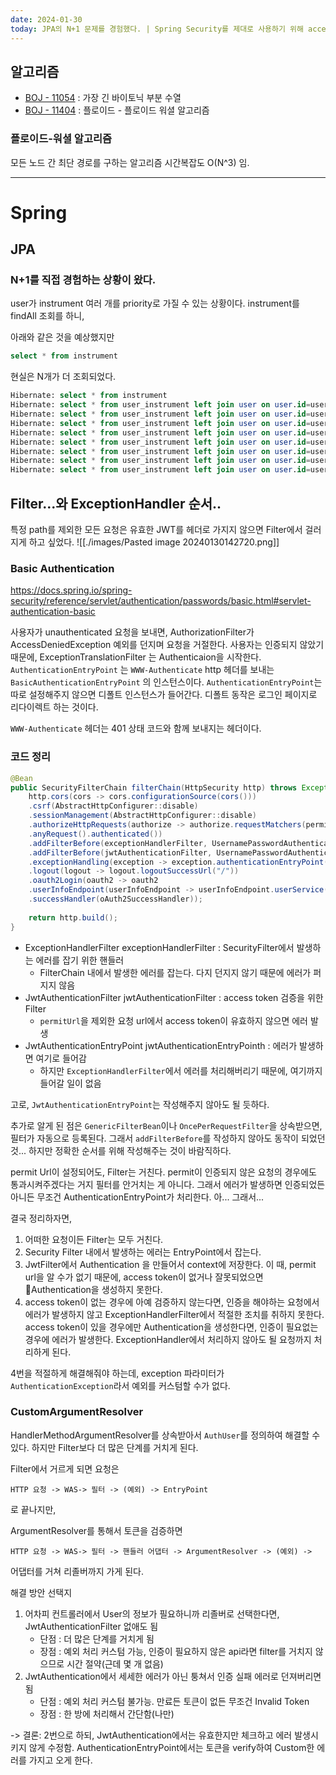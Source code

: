 ```yaml
---
date: 2024-01-30
today: JPA의 N+1 문제를 경험했다. | Spring Security를 제대로 사용하기 위해 access token 검증에 대해 좀 자세 살펴봤다.
---
```

## 알고리즘
- [BOJ - 11054](https://www.acmicpc.net/problem/11054) : 가장 긴 바이토닉 부분 수열
- [BOJ - 11404](https://www.acmicpc.net/problem/11404) : 플로이드 - 플로이드 워셜 알고리즘

### 플로이드-워셜 알고리즘
모든 노드 간 최단 경로를 구하는 알고리즘
시간복잡도 O(N^3) 임.



---

# Spring
## JPA

### N+1를 직접 경험하는 상황이 왔다.

user가 instrument 여러 개를 priority로 가질 수 있는 상황이다.
instrument를 findAll 조회를 하니, 

아래와 같은 것을 예상했지만
```sql
select * from instrument
```

현실은 N개가 더 조회되었다.
```sql
Hibernate: select * from instrument
Hibernate: select * from user_instrument left join user on user.id=user_id where instrument_id=?
Hibernate: select * from user_instrument left join user on user.id=user_id where instrument_id=?
Hibernate: select * from user_instrument left join user on user.id=user_id where instrument_id=?
Hibernate: select * from user_instrument left join user on user.id=user_id where instrument_id=?
Hibernate: select * from user_instrument left join user on user.id=user_id where instrument_id=?
Hibernate: select * from user_instrument left join user on user.id=user_id where instrument_id=?
Hibernate: select * from user_instrument left join user on user.id=user_id where instrument_id=?
Hibernate: select * from user_instrument left join user on user.id=user_id where instrument_id=?
```


## Filter...와 ExceptionHandler 순서.. 

특정 path를 제외한 모든 요청은 유효한 JWT를 헤더로 가지지 않으면 Filter에서 걸러지게 하고 싶었다.
![[./images/Pasted image 20240130142720.png]]

### Basic Authentication

https://docs.spring.io/spring-security/reference/servlet/authentication/passwords/basic.html#servlet-authentication-basic

사용자가 unauthenticated 요청을 보내면, AuthorizationFilter가 AccessDeniedException 예외를 던지며 요청을 거절한다.
사용자는 인증되지 않았기 때문에, ExceptionTranslationFilter 는 Authenticaion을 시작한다.
`AuthenticationEntryPoint` 는 `WWW-Authenticate` http 헤더를 보내는 `BasicAuthenticationEntryPoint` 의 인스턴스이다.
`AuthenticationEntryPoint`는 따로 설정해주지 않으면 디폴트 인스턴스가 들어간다. 디폴트 동작은 로그인 페이지로 리다이렉트 하는 것이다.

`WWW-Authenticate` 헤더는 401 상태 코드와 함께 보내지는 헤더이다. 

### 코드 정리

```java
@Bean  
public SecurityFilterChain filterChain(HttpSecurity http) throws Exception {  
	http.cors(cors -> cors.configurationSource(cors()))  
	.csrf(AbstractHttpConfigurer::disable)  
	.sessionManagement(AbstractHttpConfigurer::disable)  
	.authorizeHttpRequests(authorize -> authorize.requestMatchers(permitUrl).permitAll()  
	.anyRequest().authenticated())  
	.addFilterBefore(exceptionHandlerFilter, UsernamePasswordAuthenticationFilter.class)  
	.addFilterBefore(jwtAuthenticationFilter, UsernamePasswordAuthenticationFilter.class)  
	.exceptionHandling(exception -> exception.authenticationEntryPoint(jwtAuthenticationEntryPoint))  
	.logout(logout -> logout.logoutSuccessUrl("/"))  
	.oauth2Login(oauth2 -> oauth2  
	.userInfoEndpoint(userInfoEndpoint -> userInfoEndpoint.userService(customOAuth2UserService))  
	.successHandler(oAuth2SuccessHandler));  
	  
	return http.build();  
}
```

- ExceptionHandlerFilter exceptionHandlerFilter  : SecurityFilter에서 발생하는 에러를 잡기 위한 핸들러
	- FilterChain 내에서 발생한 에러를 잡는다. 다지 던지지 않기 때문에 에러가 퍼지지 않음
- JwtAuthenticationFilter jwtAuthenticationFilter : access token 검증을 위한 Filter
	- `permitUrl`을 제외한 요청 url에서 access token이 유효하지 않으면 에러 발생
- JwtAuthenticationEntryPoint jwtAuthenticationEntryPointh : 에러가 발생하면 여기로 들어감
	- 하지만 `ExceptionHandlerFilter`에서 에러를 처리해버리기 때문에, 여기까지 들어갈 일이 없음

고로, `JwtAuthenticationEntryPoint`는 작성해주지 않아도 될 듯하다.

추가로 알게 된 점은 `GenericFilterBean`이나 `OncePerRequestFilter`을 상속받으면, 필터가 자동으로 등록된다. 
그래서 `addFilterBefore`를 작성하지 않아도 동작이 되었던 것... 하지만 정확한 순서를 위해 작성해주는 것이 바람직하다.

permit Url이 설정되어도, Filter는 거친다. permit이 인증되지 않은 요청의 경우에도 통과시켜주겠다는 거지 필터를 안거치는 게 아니다.
그래서 에러가 발생하면 인증되었든 아니든 무조건 AuthenticationEntryPoint가 처리한다.
아... 그래서...

결국 정리하자면,
1. 어떠한 요청이든 Filter는 모두 거친다.
2. Security Filter 내에서 발생하는 에러는 EntryPoint에서 잡는다.
3. JwtFilter에서 Authentication 을 만들어서 context에 저장한다. 이 때, permit url을 알 수가 없기 때문에, access token이 없거나 잘못되었으면 Authentication을 생성하지 못한다.
4. access token이 없는 경우에 아예 검증하지 않는다면, 인증을 해야하는 요청에서 에러가 발생하지 않고 ExceptionHandlerFilter에서 적절한 조치를 취하지 못한다. access token이 있을 경우에만 Authentication을 생성한다면, 인증이 필요없는 경우에 에러가 발생한다. ExceptionHandler에서 처리하지 않아도 될 요청까지 처리하게 된다.

4번을 적절하게 해결해줘야 하는데, exception 파라미터가 `AuthenticationException`라서 예외를 커스텀할 수가 없다.


### CustomArgumentResolver

HandlerMethodArgumentResolver를 상속받아서 `AuthUser`를 정의하여 해결할 수 있다.
하지만 Filter보다 더 많은 단계를 거치게 된다.

Filter에서 거르게 되면 요청은
```
HTTP 요청 -> WAS-> 필터 -> (예외) -> EntryPoint
```
로 끝나지만,

ArgumentResolver를 통해서 토큰을 검증하면
```
HTTP 요청 -> WAS-> 필터 -> 핸들러 어댑터 -> ArgumentResolver -> (예외) -> 
```
어댑터를 거쳐 리졸버까지 가게 된다.


해결 방안 선택지
1. 어차피 컨트롤러에서 User의 정보가 필요하니까 리졸버로 선택한다면, JwtAuthenticationFilter 없애도 됨
	- 단점 : 더 많은 단계를 거치게 됨
	- 장점 : 예외 처리 커스텀 가능, 인증이 필요하지 않은 api라면 filter를 거치지 않으므로 시간 절약(근데 몇 개 없음)
2. JwtAuthentication에서 세세한 에러가 아닌 퉁쳐서 인증 실패 에러로 던져버리면 됨
	- 단점 : 예외 처리 커스텀 불가능. 만료든 토큰이 없든 무조건 Invalid Token
	- 장점 : 한 방에 처리해서 간단함(나만)

-> 결론: 2번으로 하되, JwtAuthentication에서는 유효한지만 체크하고 에러 발생시키지 않게 수정함. AuthenticationEntryPoint에서는 토큰을 verify하여 Custom한 에러를 가지고 오게 한다.





